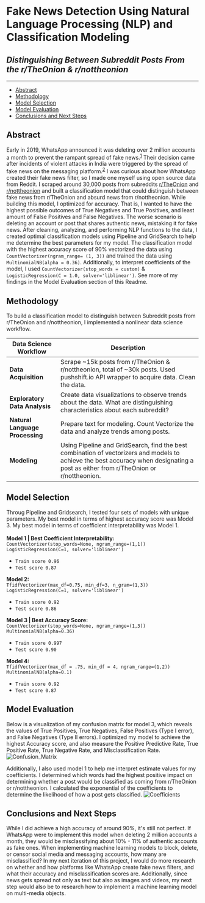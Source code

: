 # Fake News Detection Using Natural Language Processing (NLP) and Classification Modeling
## *Distinguishing Between Subreddit Posts From the r/TheOnion & r/nottheonion*
--------
 - [Abstract](#Abstract)
 - [Methodology](#Methodology)
 - [Model Selection](#Model-Selection)
 - [Model Evaluation](#Model-Evaluation)
 - [Conclusions and Next Steps](#Conclusions-and-Next-Steps)
 
## Abstract
Early in 2019, WhatsApp announced it was deleting over 2 million accounts a month to prevent the rampant spread of fake news.<sup>[1](https://www.theguardian.com/technology/2019/feb/06/whatsapp-deleting-two-million-accounts-per-month-to-stop-fake-news)</sup> Their decision came after incidents of violent attacks in India were triggered by the spread of fake news on the messaging platform.<sup>[2](https://wired.com/story/how-whatsapp-fuels-fake-news-and-violence-in-india/)</sup> I was curious about how WhatsApp created their fake news filter, so I made one myself using open source data from Reddit. I scraped around 30,000 posts from subreddits [r/TheOnion](https://www.reddit.com/r/TheOnion/) and [r/nottheonion](https://www.reddit.com/r/nottheonion/) and built a classification model that could distinguish between fake news from r/TheOnion and absurd news from r/nottheonion. While building this model, I optimized for accuracy. That is, I wanted to have the highest possible outcomes of True Negatives and True Positives, and least amount of False Positives and False Negatives. The worse scenario is deleting an account or post that shares authentic news, mistaking it for fake news. After cleaning, analyzing, and performing NLP functions to the data, I created optimal classification models using Pipeline and GridSearch to help me determine the best parameters for my model. The classification model with the highest accuracy score of 90% vectorized the data using `CountVectorizer(ngram_range= (1, 3))` and trained the data using `MultinomialNB(alpha = 0.36)`. Additionally, to interpret coefficients of the model, I used `CountVectorizer(stop_words = custom)` & `LogisticRegression(C = 1.0, solver='liblinear')`. See more of my findings in the Model Evaluation section of this Readme.   

## Methodology
To build a classification model to distinguish between Subreddit posts from r/TheOnion and r/nottheonion, I implemented a nonlinear data science workflow.<br>

| Data Science Workflow       | Description                                                                                                                                                                         |
|-----------------------------|-------------------------------------------------------------------------------------------------------------------------------------------------------------------------------------|
| **Data Acquisition**            | Scrape ~15k posts from r/TheOnion & r/nottheonion, total of ~30k posts. Used pushshift.io API wrapper to acquire data. Clean the data.                                              |
| **Exploratory Data Analysis**   | Create data visualizations to observe trends about the data. What are distinguishing characteristics about each subreddit?                                                          |
| **Natural Language Processing** | Prepare text for modeling. Count Vectorize the data and analyze trends among posts.                                                                                                 |
| **Modeling**                    | Using Pipeline and GridSearch, find the best combination of vectorizers and models to achieve the best accuracy when designating a post as either from r/TheOnion or r/nottheonion. |

## Model Selection
Throug Pipeline and Gridsearch, I tested four sets of models with unique parameters. My best model in terms of highest accuracy score was Model 3. My best model in terms of coefficient interpretability was Model 1. 
<br>
<br>
**Model 1 | Best Coefficient Interpretability:**
<br>
`CountVectorizer(stop_words=None, ngram_range=(1,1))`
<br>
`LogisticRegression(C=1, solver='liblinear')`
 - `Train score 0.96`
 - `Test score 0.87`

**Model 2:**
<br>
`TfidfVectorizer(max_df=0.75, min_df=3, n_gram=(1,3))`
<br>
`LogisticRegression(C=1, solver='liblinear')`
 - `Train score 0.92`
 - `Test score 0.86`
 
**Model 3 | Best Accuracy Score:**
<br>
`CountVectorizer(stop_words=None, ngram_range=(1,3))`
<br>
`MultinomialNB(alpha=0.36)`
 - `Train score 0.997`
 - `Test score 0.90`
 
**Model 4:**
<br>
`TfidfVectorizer(max_df = .75, min_df = 4, ngram_range=(1,2))`
<br>
`MultinomialNB(alpha=0.1)`
 - `Train score 0.92`
 - `Test score 0.87`
 
## Model Evaluation
Below is a visualization of my confusion matrix for model 3, which reveals the values of True Positives, True Negatives, False Positives (Type I error), and False Negatives (Type II errors). I optimized my model to achieve the highest Accuracy score, and also measure the Positive Predictive Rate, True Positive Rate, True Negative Rate, and Misclassification Rate. 
![Confusion_Matrix](https://raw.githubusercontent.com/jasminevasandani/NLP_Classification_Model_FakeNews/master/images/confusion_matrix.png) 

Additionally, I also used model 1 to help me interpret estimate values for my coefficients. I determined which words had the highest positive impact on determining whether a post would be classified as coming from r/TheOnion or r/nottheonion. I calculated the exponential of the coefficients to determine the likelihood of how a post gets classified. 
![Coefficients](https://raw.githubusercontent.com/jasminevasandani/NLP_Classification_Model_FakeNews/master/images/coefficients.png)

## Conclusions and Next Steps
While I did achieve a high accuracy of around 90%, it's still not perfect. If WhatsApp were to implement this model when deleting 2 million accounts a month, they would be misclassifying about 10% - 11% of authentic accounts as fake ones. When implementing machine learning models to block, delete, or censor social media and messaging accounts, how many are misclassified? In my next iteration of this project, I would do more research on whether and how platforms like WhatsApp create fake news filters, and what their accuracy and misclassification scores are. Additionally, since news gets spread not only as text but also as images and videos, my next step would also be to research how to implement a machine learning model on multi-media objects. 
